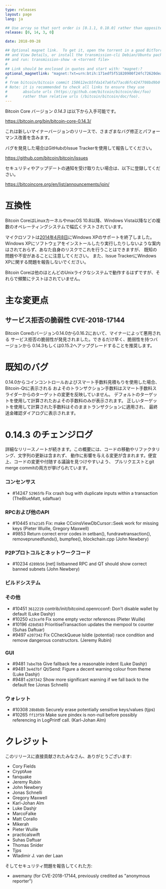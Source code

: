 ```yaml
---
type: releases
layout: page
lang: ja

## Use array so that sort order is [0.1.1, 0.10.0] rather than opposite
release: [0, 14, 3, 0]

date: 2018-09-28

## Optional magnet link.  To get it, open the torrent in a good BitTorrent client
## and View Details, or install the transmission-cli Debian/Ubuntu package
## and run: transmission-show -m <torrent file>
#
## Link should be enclosed in quotes and start with: "magnet:?
optional_magnetlink: "magnet:?xt=urn:btih:171edf5f51820900f24fc72620deaa07ee497dee&dn=bitcoin-core-0.14.3&tr=udp%3A%2F%2Ftracker.openbittorrent.com%3A80&tr=udp%3A%2F%2Ftracker.opentrackr.org%3A1337&tr=udp%3A%2F%2Ftracker.coppersurfer.tk%3A6969&tr=udp%3A%2F%2Ftracker.leechers-paradise.org%3A6969&tr=udp%3A%2F%2Fzer0day.ch%3A1337&tr=udp%3A%2F%2Fexplodie.org%3A6969"
#
# from bitcoin/bitcoin commit 150612ecb5fda147a6fa77acd6fc4247708bd9b0
# Note: it is recommended to check all links to ensure they use
#       absolute urls (https://github.com/bitcoin/bitcoin/doc/foo)
#       rather than relative urls (/bitcoin/bitcoin/doc/foo).
---
```

Bitcoin Core バージョン *0.14.3* は以下から入手可能です。

  <https://bitcoin.org/bin/bitcoin-core-0.14.3/>

これは新しいマイナーバージョンのリリースで、さまざまなバグ修正とパフォーマンス改善を含みます。

バグを発見した場合はGitHubのIssue Trackerを使用して報告してください。

  <https://github.com/bitcoin/bitcoin/issues>

セキュリティやアップデートの通知を受け取りたい場合は、以下に登録してください。

  <https://bitcoincore.org/en/list/announcements/join/>

互換性
==============

Bitcoin CoreはLinuxカーネルやmacOS 10.8以降、Windows Vista以降などの複数のオペレーティングシステムで幅広くテストされています。

マイクロソフトは[2014年4月8日](https://www.microsoft.com/en-us/WindowsForBusiness/end-of-xp-support)にWindows XPのサポートを終了しました。
Windows XPにソフトウェアをインストールしたり実行したりしないような案内はされておらず、あなた自身のリスクでこれを行うことはできますが、
既知の問題や不安があることに注意してください。
また、Issue TrackerにWindows XPに関する問題を報告しないでください。

Bitcoin Coreは他のほとんどのUnixライクなシステムで動作するはずですが、それらで頻繁にテストはされていません。

主な変更点
===============

サービス拒否の脆弱性 CVE-2018-17144
-------------------------------

Bitcoin Coreのバージョン0.14.0から0.16.2において、マイナーによって悪用される
サービス拒否の脆弱性が発見されました。できるだけ早く、脆弱性を持つバージョンから
0.14.3もしくは0.15.2へアップグレードすることを推奨します。

既知のバグ
==========

0.14.0からコインコントロールおよびスマート手数料見積もりを使用した場合、Bitcoin-Qtに表示される
およそのトランザクション手数料はスマート手数料スライダーからのターゲットの変更を反映していません。
デフォルトのターゲットを使用して計算されたおよその手数料のみが表示されます。
正しいターゲットを使用して計算された手数料はそのままトランザクションに適用され、
最終送金確認ダイアログに表示されます。

0.14.3 のチェンジログ
=================

詳細なリリースノートが続きます。この概要には、コードの移動やリファクタリング、文字列の更新は含まれず、
動作に影響を与える変更が含まれます。便宜上、コードの変更や付随する議論を見つけやすいよう、
プルリクエストとgit merge commitの両方が挙げられています。

### コンセンサス
- #14247 `52965fb` Fix crash bug with duplicate inputs within a transaction (TheBlueMatt, sdaftuar)
 
### RPCおよび他のAPI

- #10445 `87a21d5` Fix: make CCoinsViewDbCursor::Seek work for missing keys (Pieter Wuille, Gregory Maxwell)
- #9853 Return correct error codes in setban(), fundrawtransaction(), removeprunedfunds(), bumpfee(), blockchain.cpp (John Newbery)


### P2Pプロトコルとネットワークコード

- #10234 `d289b56` [net] listbanned RPC and QT should show correct banned subnets (John Newbery)

### ビルドシステム


### その他

- #10451 `3612219` contrib/init/bitcoind.openrcconf: Don't disable wallet by default (Luke Dashjr)
- #10250 `e23cef0` Fix some empty vector references (Pieter Wuille)
- #10196 `d28d583` PrioritiseTransaction updates the mempool tx counter (Suhas Daftuar)
- #9497 `e207342` Fix CCheckQueue IsIdle (potential) race condition and remove dangerous constructors. (Jeremy Rubin)

### GUI

- #9481 `7abe7bb` Give fallback fee a reasonable indent (Luke Dashjr)
- #9481 `3e4d7bf` Qt/Send: Figure a decent warning colour from theme (Luke Dashjr)
- #9481 `e207342` Show more significant warning if we fall back to the default fee (Jonas Schnelli)

### ウォレット

- #10308 `28b8b8b` Securely erase potentially sensitive keys/values (tjps)
- #10265 `ff13f59` Make sure pindex is non-null before possibly referencing in LogPrintf call. (Karl-Johan Alm)

クレジット
=======

このリリースに直接貢献されたみなさん、ありがとうございます:

- Cory Fields
- CryptAxe
- fanquake
- Jeremy Rubin
- John Newbery
- Jonas Schnelli
- Gregory Maxwell
- Karl-Johan Alm
- Luke Dashjr
- MarcoFalke
- Matt Corallo
- Mikerah
- Pieter Wuille
- practicalswift
- Suhas Daftuar
- Thomas Snider
- Tjps
- Wladimir J. van der Laan

そしてセキュリティ問題を報告してくれた方:

- awemany (for CVE-2018-17144, previously credited as "anonymous reporter")


